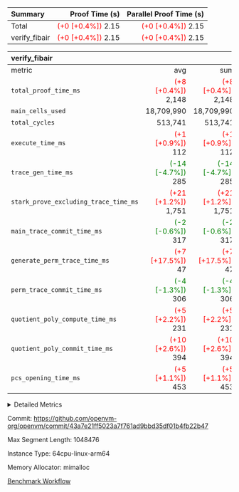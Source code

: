 | Summary | Proof Time (s) | Parallel Proof Time (s) |
|:---|---:|---:|
| Total | <span style='color: red'>(+0 [+0.4%])</span> 2.15 | <span style='color: red'>(+0 [+0.4%])</span> 2.15 |
| verify_fibair | <span style='color: red'>(+0 [+0.4%])</span> 2.15 | <span style='color: red'>(+0 [+0.4%])</span> 2.15 |


| verify_fibair |||||
|:---|---:|---:|---:|---:|
|metric|avg|sum|max|min|
| `total_proof_time_ms ` | <span style='color: red'>(+8 [+0.4%])</span> 2,148 | <span style='color: red'>(+8 [+0.4%])</span> 2,148 | <span style='color: red'>(+8 [+0.4%])</span> 2,148 | <span style='color: red'>(+8 [+0.4%])</span> 2,148 |
| `main_cells_used     ` |  18,709,990 |  18,709,990 |  18,709,990 |  18,709,990 |
| `total_cycles        ` |  513,741 |  513,741 |  513,741 |  513,741 |
| `execute_time_ms     ` | <span style='color: red'>(+1 [+0.9%])</span> 112 | <span style='color: red'>(+1 [+0.9%])</span> 112 | <span style='color: red'>(+1 [+0.9%])</span> 112 | <span style='color: red'>(+1 [+0.9%])</span> 112 |
| `trace_gen_time_ms   ` | <span style='color: green'>(-14 [-4.7%])</span> 285 | <span style='color: green'>(-14 [-4.7%])</span> 285 | <span style='color: green'>(-14 [-4.7%])</span> 285 | <span style='color: green'>(-14 [-4.7%])</span> 285 |
| `stark_prove_excluding_trace_time_ms` | <span style='color: red'>(+21 [+1.2%])</span> 1,751 | <span style='color: red'>(+21 [+1.2%])</span> 1,751 | <span style='color: red'>(+21 [+1.2%])</span> 1,751 | <span style='color: red'>(+21 [+1.2%])</span> 1,751 |
| `main_trace_commit_time_ms` | <span style='color: green'>(-2 [-0.6%])</span> 317 | <span style='color: green'>(-2 [-0.6%])</span> 317 | <span style='color: green'>(-2 [-0.6%])</span> 317 | <span style='color: green'>(-2 [-0.6%])</span> 317 |
| `generate_perm_trace_time_ms` | <span style='color: red'>(+7 [+17.5%])</span> 47 | <span style='color: red'>(+7 [+17.5%])</span> 47 | <span style='color: red'>(+7 [+17.5%])</span> 47 | <span style='color: red'>(+7 [+17.5%])</span> 47 |
| `perm_trace_commit_time_ms` | <span style='color: green'>(-4 [-1.3%])</span> 306 | <span style='color: green'>(-4 [-1.3%])</span> 306 | <span style='color: green'>(-4 [-1.3%])</span> 306 | <span style='color: green'>(-4 [-1.3%])</span> 306 |
| `quotient_poly_compute_time_ms` | <span style='color: red'>(+5 [+2.2%])</span> 231 | <span style='color: red'>(+5 [+2.2%])</span> 231 | <span style='color: red'>(+5 [+2.2%])</span> 231 | <span style='color: red'>(+5 [+2.2%])</span> 231 |
| `quotient_poly_commit_time_ms` | <span style='color: red'>(+10 [+2.6%])</span> 394 | <span style='color: red'>(+10 [+2.6%])</span> 394 | <span style='color: red'>(+10 [+2.6%])</span> 394 | <span style='color: red'>(+10 [+2.6%])</span> 394 |
| `pcs_opening_time_ms ` | <span style='color: red'>(+5 [+1.1%])</span> 453 | <span style='color: red'>(+5 [+1.1%])</span> 453 | <span style='color: red'>(+5 [+1.1%])</span> 453 | <span style='color: red'>(+5 [+1.1%])</span> 453 |



<details>
<summary>Detailed Metrics</summary>

|  | verify_program_compile_ms | total_cells | stark_prove_excluding_trace_time_ms | quotient_poly_compute_time_ms | quotient_poly_commit_time_ms | perm_trace_commit_time_ms | pcs_opening_time_ms | main_trace_commit_time_ms |
| --- | --- | --- | --- | --- | --- | --- | --- |
|  | 5 | 65,536 | 69 | 3 | 13 | 0 | 38 | 14 | 

| air_name | rows | quotient_deg | main_cols | interactions | constraints | cells |
| --- | --- | --- | --- | --- | --- | --- |
| AccessAdapterAir<2> |  | 4 |  | 5 | 11 |  | 
| AccessAdapterAir<4> |  | 4 |  | 5 | 11 |  | 
| AccessAdapterAir<8> |  | 4 |  | 5 | 11 |  | 
| FibonacciAir | 32,768 | 1 | 2 |  | 5 | 65,536 | 
| FriReducedOpeningAir |  | 4 |  | 31 | 52 |  | 
| NativePoseidon2Air<BabyBearParameters>, 1> |  | 4 |  | 176 | 555 |  | 
| PhantomAir |  | 4 |  | 3 | 4 |  | 
| ProgramAir |  | 1 |  | 1 | 4 |  | 
| VariableRangeCheckerAir |  | 1 |  | 1 | 4 |  | 
| VmAirWrapper<AluNativeAdapterAir, FieldArithmeticCoreAir> |  | 4 |  | 15 | 23 |  | 
| VmAirWrapper<BranchNativeAdapterAir, BranchEqualCoreAir<1> |  | 4 |  | 11 | 22 |  | 
| VmAirWrapper<JalNativeAdapterAir, JalCoreAir> |  | 4 |  | 7 | 6 |  | 
| VmAirWrapper<NativeAdapterAir<2, 0>, PublicValuesCoreAir> |  | 4 |  | 11 | 22 |  | 
| VmAirWrapper<NativeLoadStoreAdapterAir<1>, NativeLoadStoreCoreAir<1> |  | 4 |  | 15 | 16 |  | 
| VmAirWrapper<NativeLoadStoreAdapterAir<4>, NativeLoadStoreCoreAir<4> |  | 4 |  | 15 | 16 |  | 
| VmAirWrapper<NativeVectorizedAdapterAir<4>, FieldExtensionCoreAir> |  | 4 |  | 15 | 23 |  | 
| VmConnectorAir |  | 4 |  | 3 | 8 |  | 
| VolatileBoundaryAir |  | 4 |  | 4 | 16 |  | 

| group | trace_gen_time_ms | total_proof_time_ms | total_cycles | total_cells | stark_prove_excluding_trace_time_ms | quotient_poly_compute_time_ms | quotient_poly_commit_time_ms | perm_trace_commit_time_ms | pcs_opening_time_ms | main_trace_commit_time_ms | main_cells_used | generate_perm_trace_time_ms | execute_time_ms |
| --- | --- | --- | --- | --- | --- | --- | --- | --- | --- | --- | --- | --- | --- |
| verify_fibair | 285 | 2,148 | 513,741 | 43,401,880 | 1,751 | 231 | 394 | 306 | 453 | 317 | 18,709,990 | 47 | 112 | 

| group | air_name | rows | prep_cols | perm_cols | main_cols | cells |
| --- | --- | --- | --- | --- | --- | --- |
| verify_fibair | AccessAdapterAir<2> | 65,536 |  | 12 | 11 | 1,507,328 | 
| verify_fibair | AccessAdapterAir<4> | 32,768 |  | 12 | 13 | 819,200 | 
| verify_fibair | AccessAdapterAir<8> | 128 |  | 12 | 17 | 3,712 | 
| verify_fibair | FriReducedOpeningAir | 1,024 |  | 36 | 25 | 62,464 | 
| verify_fibair | NativePoseidon2Air<BabyBearParameters>, 1> | 16,384 |  | 216 | 399 | 10,076,160 | 
| verify_fibair | PhantomAir | 16,384 |  | 8 | 6 | 229,376 | 
| verify_fibair | ProgramAir | 8,192 |  | 8 | 10 | 147,456 | 
| verify_fibair | VariableRangeCheckerAir | 262,144 | 2 | 8 | 1 | 2,359,296 | 
| verify_fibair | VmAirWrapper<AluNativeAdapterAir, FieldArithmeticCoreAir> | 262,144 |  | 20 | 29 | 12,845,056 | 
| verify_fibair | VmAirWrapper<BranchNativeAdapterAir, BranchEqualCoreAir<1> | 131,072 |  | 16 | 23 | 5,111,808 | 
| verify_fibair | VmAirWrapper<JalNativeAdapterAir, JalCoreAir> | 16,384 |  | 12 | 9 | 344,064 | 
| verify_fibair | VmAirWrapper<NativeLoadStoreAdapterAir<1>, NativeLoadStoreCoreAir<1> | 131,072 |  | 24 | 22 | 6,029,312 | 
| verify_fibair | VmAirWrapper<NativeLoadStoreAdapterAir<4>, NativeLoadStoreCoreAir<4> | 16,384 |  | 24 | 31 | 901,120 | 
| verify_fibair | VmAirWrapper<NativeVectorizedAdapterAir<4>, FieldExtensionCoreAir> | 8,192 |  | 20 | 38 | 475,136 | 
| verify_fibair | VmConnectorAir | 2 | 1 | 8 | 4 | 24 | 
| verify_fibair | VolatileBoundaryAir | 131,072 |  | 8 | 11 | 2,490,368 | 

</details>


Commit: https://github.com/openvm-org/openvm/commit/43a7e21ff5023a7f761ad9bbd35df01b4fb22b47

Max Segment Length: 1048476

Instance Type: 64cpu-linux-arm64

Memory Allocator: mimalloc

[Benchmark Workflow](https://github.com/openvm-org/openvm/actions/runs/13120775656)
